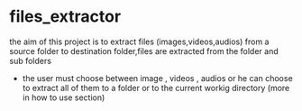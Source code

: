 # files_extractor
the aim of this project is to extract files (images,videos,audios) from a source folder to destination folder,files are extracted from the folder and sub folders
- the user must choose between image , videos , audios or he can choose to extract all of them to a folder or to the current workig directory (more in how to use section) 
